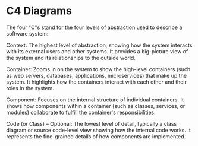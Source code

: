 # C4 Diagrams

The four "C"s stand for the four levels of abstraction used to describe a software system:

Context: The highest level of abstraction, showing how the system interacts with its external users and other systems.
It provides a big-picture view of the system and its relationships to the outside world.

Container: Zooms in on the system to show the high-level containers (such as web servers, databases, applications, microservices) that make up the system.
It highlights how the containers interact with each other and their roles in the system.

Component: Focuses on the internal structure of individual containers.
It shows how components within a container (such as classes, services, or modules) collaborate to fulfill the container's responsibilities.

Code (or Class) – Optional: The lowest level of detail, typically a class diagram or source code-level view showing how the internal code works.
It represents the fine-grained details of how components are implemented.
